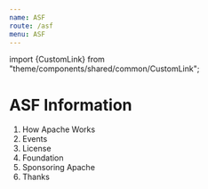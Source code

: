```yaml
---
name: ASF
route: /asf
menu: ASF
---
```


import {CustomLink} from "theme/components/shared/common/CustomLink";

# ASF Information


1. <CustomLink href="http://www.apache.org/foundation/how-it-works.html">How Apache Works</CustomLink>
2. <CustomLink href="https://apachecon.com/?ref=atlas.apache.org">Events </CustomLink>
3. <CustomLink href="https://www.apache.org/licenses/">License </CustomLink>
4. <CustomLink href="http://www.apache.org/foundation/">Foundation </CustomLink>
5. <CustomLink href="http://www.apache.org/foundation/sponsorship.html">Sponsoring Apache </CustomLink>
6. <CustomLink href="http://www.apache.org/foundation/thanks.html">Thanks</CustomLink>
